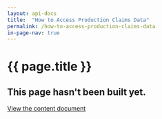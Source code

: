 ```yaml
---
layout: api-docs
title:  "How to Access Production Claims Data"
permalink: /how-to-access-production-claims-data
in-page-nav: true
---
```


# {{ page.title }}

## This page hasn't been built yet. 

<a href="https://docs.google.com/document/d/1aerA_DVxZd3sYY0Em5MlcewNtRrhULhU1YBwbz9WcG4/edit?usp=sharing">View the content document<a>